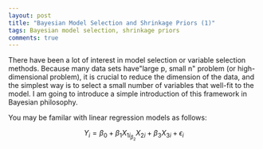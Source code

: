 ```yaml
---
layout: post
title: "Bayesian Model Selection and Shrinkage Priors (1)"
tags: Bayesian model selection, shrinkage priors
comments: true
---
```


 There have been a lot of interest in model selection or variable selection methods.
  Because many data sets have"large p, small n" problem (or high-dimensional problem), it is crucial to reduce the dimension of the data, and the simplest way is to select a small number of  variables that well-fit to the model. I am going to introduce a simple introduction of this framework in Bayesian philosophy.
 
 You may be familar with linear regression models as follows:
 
 $$Y_i = \beta_0 + \beta_1 X_{1i} _ \beta_2 X_{2i} + \beta_3 X_{3i} + \epsilon_i$$

